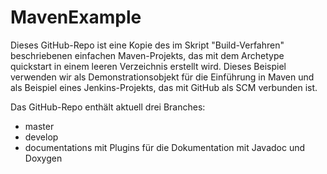 # MavenExample
Dieses GitHub-Repo ist eine Kopie des im Skript "Build-Verfahren" beschriebenen einfachen Maven-Projekts, das mit dem Archetype quickstart
in einem leeren Verzeichnis erstellt wird. 
Dieses Beispiel verwenden wir als Demonstrationsobjekt für die Einführung in Maven und als Beispiel eines Jenkins-Projekts, das mit GitHub als SCM verbunden ist. 

Das GitHub-Repo enthält aktuell drei Branches:
- master
- develop
- documentations mit Plugins für die Dokumentation mit Javadoc und Doxygen
